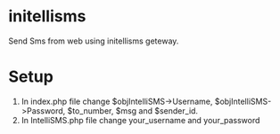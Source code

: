 # initellisms
Send Sms from web using initellisms geteway.
# Setup
1. In index.php file change $objIntelliSMS->Username, $objIntelliSMS->Password, $to_number, $msg and $sender_id.
2. In IntelliSMS.php file change your_username and your_password


